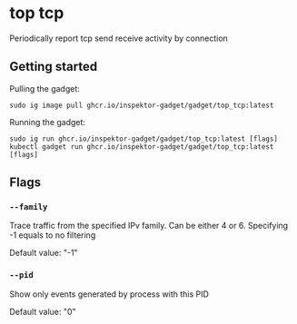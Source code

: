 # top tcp

Periodically report tcp send receive activity by connection

## Getting started
Pulling the gadget:
```
sudo ig image pull ghcr.io/inspektor-gadget/gadget/top_tcp:latest
```
Running the gadget:
```
sudo ig run ghcr.io/inspektor-gadget/gadget/top_tcp:latest [flags]
kubectl gadget run ghcr.io/inspektor-gadget/gadget/top_tcp:latest [flags]
```

## Flags

### `--family`
Trace traffic from the specified IPv family. Can be either 4 or 6. Specifying -1 equals to no filtering

Default value: "-1"

### `--pid`
Show only events generated by process with this PID

Default value: "0"
